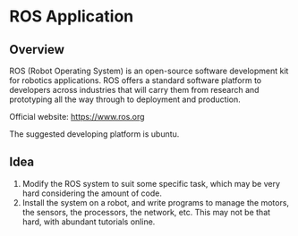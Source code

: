 # ROS Application

## Overview

ROS (Robot Operating System) is an open-source software development kit for robotics applications. ROS offers a standard software platform to developers across industries that will carry them from research and prototyping all the way through to deployment and production.

Official website: https://www.ros.org

The suggested developing platform is ubuntu. 

## Idea

1. Modify the ROS system to suit some specific task, which may be very hard considering the amount of code. 
2. Install the system on a robot, and write programs to manage the motors, the sensors, the processors, the network, etc. This may not be that hard, with abundant tutorials online. 

